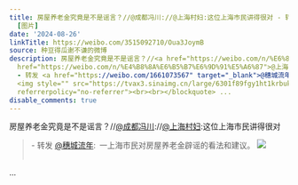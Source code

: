 ```yaml
---
title: 房屋养老金究竟是不是谣言？//@成都冯川://@上海村妇:这位上海巿民讲得很对 - 转发 @穗城流年:&ensp;一上海市民对房屋养老金辟谣的看法和建议。
  [图片]
date: '2024-08-26'
linkTitle: https://weibo.com/3515092710/Oua3JoymB
source: 种豆得瓜谢不谦的微博
description: 房屋养老金究竟是不是谣言？//<a href="https://weibo.com/n/%E6%88%90%E9%83%BD%E5%86%AF%E5%B7%9D">@成都冯川</a>://<a
  href="https://weibo.com/n/%E4%B8%8A%E6%B5%B7%E6%9D%91%E5%A6%87">@上海村妇</a>:这位上海巿民讲得很对<br><blockquote>
  - 转发 <a href="https://weibo.com/1661073567" target="_blank">@穗城流年</a>: 一上海市民对房屋养老金辟谣的看法和建议。
  <img style="" src="https://tvax3.sinaimg.cn/large/6301f89fgy1ht1krbukepj210g0r0n1j.jpg"
  referrerpolicy="no-referrer"><br><br></blockquote> ...
disable_comments: true
---
```

房屋养老金究竟是不是谣言？//<a href="https://weibo.com/n/%E6%88%90%E9%83%BD%E5%86%AF%E5%B7%9D">@成都冯川</a>://<a href="https://weibo.com/n/%E4%B8%8A%E6%B5%B7%E6%9D%91%E5%A6%87">@上海村妇</a>:这位上海巿民讲得很对<br><blockquote> - 转发 <a href="https://weibo.com/1661073567" target="_blank">@穗城流年</a>: 一上海市民对房屋养老金辟谣的看法和建议。 <img style="" src="https://tvax3.sinaimg.cn/large/6301f89fgy1ht1krbukepj210g0r0n1j.jpg" referrerpolicy="no-referrer"><br><br></blockquote> ...
